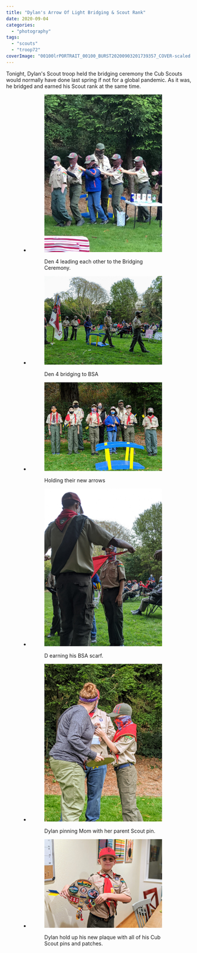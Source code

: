 ```yaml
---
title: "Dylan's Arrow Of Light Bridging & Scout Rank"
date: 2020-09-04
categories: 
  - "photography"
tags: 
  - "scouts"
  - "troop72"
coverImage: "00100lrPORTRAIT_00100_BURST20200903201739357_COVER-scaled.jpg"
---
```


Tonight, Dylan's Scout troop held the bridging ceremony the Cub Scouts would normally have done last spring if not for a global pandemic. As it was, he bridged and earned his Scout rank at the same time.

<figure>

- <figure>
    
    ![](images/118727440_440998683519991_7662622795745664646_n.jpg)
    
    <figcaption>
    
    Den 4 leading each other to the Bridging Ceremony.
    
    </figcaption>
    
    </figure>
    
- <figure>
    
    ![Den 4 bridging to BSA](images/MVIMG_20200903_190033-scaled.jpg)
    
    <figcaption>
    
    Den 4 bridging to BSA
    
    </figcaption>
    
    </figure>
    
- <figure>
    
    ![](images/MVIMG_20200903_190418-scaled.jpg)
    
    <figcaption>
    
    Holding their new arrows
    
    </figcaption>
    
    </figure>
    
- <figure>
    
    ![](images/MVIMG_20200903_190122-scaled.jpg)
    
    <figcaption>
    
    D earning his BSA scarf.
    
    </figcaption>
    
    </figure>
    
- <figure>
    
    ![](images/MVIMG_20200903_191007-scaled.jpg)
    
    <figcaption>
    
    Dylan pinning Mom with her parent Scout pin.
    
    </figcaption>
    
    </figure>
    
- <figure>
    
    ![](images/00100lrPORTRAIT_00100_BURST20200903201739357_COVER-scaled.jpg)
    
    <figcaption>
    
    Dylan hold up his new plaque with all of his Cub Scout pins and patches.
    
    </figcaption>
    
    </figure>
    

</figure>
